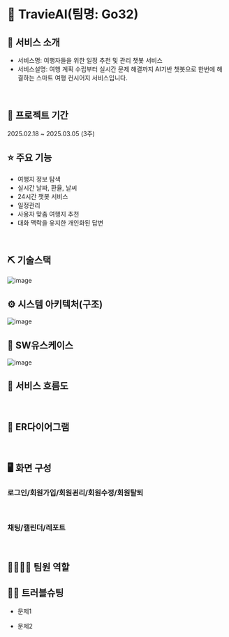 # 📎 TravieAI(팀명: Go32)


## 👀 서비스 소개
* 서비스명: 여행자들을 위한 일정 추천 및 관리 챗봇 서비스
* 서비스설명: 여행 계획 수립부터 실시간 문제 해결까지 AI기반 챗봇으로 한번에 해결하는 스마트 여행 컨시어지 서비스입니다.
<br>

## 📅 프로젝트 기간
2025.02.18 ~ 2025.03.05 (3주)
<br>

## ⭐ 주요 기능
* 여행지 정보 탐색
* 실시간 날짜, 환율, 날씨
* 24시간 챗봇 서비스
* 일정관리
* 사용자 맞춤 여행지 추천
* 대화 맥락을 유지한 개인화된 답변
<br>

## ⛏ 기술스택
![image](https://github.com/user-attachments/assets/e4e1a466-9e1b-44d7-9b73-2f4f163827d8)


## ⚙ 시스템 아키텍처(구조)
![image](https://github.com/user-attachments/assets/b543d5e6-ed0e-48d0-bcb5-189466185009)
<br>

## 📌 SW유스케이스
![image](https://github.com/user-attachments/assets/d3605506-4541-4b14-8285-6e35be932e32)
<br>

## 📌 서비스 흐름도
<br>

## 📌 ER다이어그램

<br>

## 🖥 화면 구성

### 로그인/회원가입/회원괸리/회원수정/회원탈퇴
<br>

### 채팅/캘린더/레포트
<br>

## 👨‍👩‍👦‍👦 팀원 역할


## 🤾‍♂️ 트러블슈팅
  
* 문제1<br>

 
* 문제2<br>
